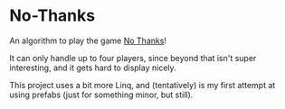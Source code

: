 # No-Thanks
An algorithm to play the game [No Thanks](https://en.wikipedia.org/wiki/No_Thanks!_(game))!

It can only handle up to four players, since beyond that isn't super interesting, and it gets hard to display nicely.

This project uses a bit more Linq, and (tentatively) is my first attempt at using prefabs (just for something minor, but still).
